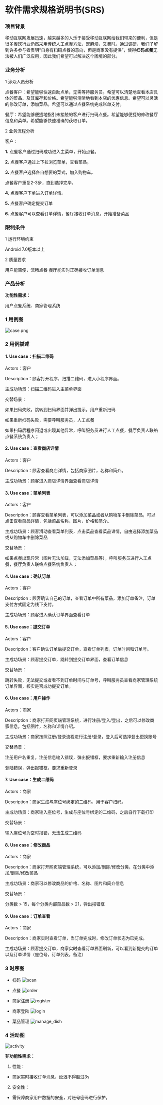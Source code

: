 
# 软件需求规格说明书(SRS)


### 项目背景  
移动互联网发展迅速，越来越多的人乐于接受移动互联网给我们带来的便利，但是很多餐饮行业仍然采用传统人工点餐方法，既麻烦，又费时。通过调研，我们了解到许多参与者表明“自身有扫码点餐的意向，但是商家没有提供”，使得**扫码点餐**无法被人们广泛应用，因此我们希望可以解决这个困境的部分。

### 业务分析 
1 涉众人员分析

点餐客户：希望能够快速自助点单，无需等待服务员。希望可以清楚地查看本店具体的菜品、及其库存和价格。希望能够清晰地看到本店的优惠信息。希望可以灵活的修改订单，添加菜品。希望可以通过点餐系统完成账单支付。

餐厅：希望能够便捷地指引未接触的客户进行扫码点餐。希望能够便捷的修改餐厅信息和菜单。希望能够快速准确的获取订单。

2 业务流程分析

客户：

**1.** 点餐客户通过扫码成功进入主菜单，开始点餐。

**2.** 点餐客户通过上下拉浏览菜单，查看菜品。

**3.** 点餐客户选择各自想要的菜式，加入购物车。

点餐客户重复2-3步，直到选择完毕。

**4.** 点餐客户下单进入订单详情。

**5.** 点餐客户确定提交订单

**6.** 点餐客户可以查看订单详情，餐厅接收订单消息，开始准备菜品

### 限制条件
1 运行环境约束

Android 7.0版本以上

2 质量要求

用户能简便，流畅点餐
餐厅能实时正确接收订单消息

### 产品分析

**功能性需求：**

用户点餐系统、商家管理系统

### 1 用例图
 
![case.png](https://github.com/ssad2019/pages/blob/master/doc/use_case/%E7%94%A8%E4%BE%8B%E5%9B%BE.png)

### 2 用例描述

#### 1. Use case：扫描二维码

   Actors：客户
   
   Description：顾客打开程序，扫描二维码，进入小程序界面。

   主成功场景：扫描二维码进入主菜单界面
   
   交替场景：
   
   如果扫码失败，跳转到扫码界面并弹出提示，用户重新扫码

   如果重新扫码失败，需要呼叫服务员，人工点餐

   如果扫码后程序闪退或出现其他异常，呼叫服务员进行人工点餐，餐厅负责人联络点餐系统负责人；
   
#### 2. Use case：查看商店详情

   Actors：客户
   
   Description：顾客查看商店详情，包括商家图片，名称和简介。
   
   主成功场景：顾客进入商店详情界面查看商店详情
   
#### 3. Use case：菜单列表

   Actors：客户
   
   Description：顾客查看菜单列表，可以添加菜品或者从购物车中删除菜品，可以点击查看菜品详情，包括菜品名称，图片，价格和简介。
   
   主成功场景：顾客滑动查看菜单列表，点击菜品查看菜品详情，自由选择添加菜品或从购物车中删除菜品
   
   交替场景：
   
   如果点餐出现异常（图片无法加载，无法添加菜品等），呼叫服务员进行人工点餐，餐厅负责人联络点餐系统负责人；
   
#### 4. Use case：确认订单

   Actors：客户
   
   Description：顾客确认自己的订单，查看订单中所有菜品，添加订单备注，订单支付方式固定为线下支付。
   
   主成功场景：顾客进入确认订单界面查看订单
   
#### 5. Use case：提交订单

   Actors：客户
   
   Description：客户确认订单后提交订单，查看订单列表，订单时间和订单号。
   
   主成功场景：顾客提交订单，跳转到提交订单界面，查看订单信息
   
   交替场景：
   
   跳转失败，无法提交或者看不到订单时间与订单号，呼叫服务员查看商家管理系统订单界面，核实是否成功提交订单。
   
#### 6. Use case：用户操作

   Actors：商家
   
   Description：商家打开网页端管理系统，进行注册/登入/登出，之后可以修改商家信息，包括图片，名称和详情介绍。
   
   主成功场景：商家按照注册/登录流程进行注册/登录，登入后可选择登出更换账号
   
   交替场景：
   
   注册用户名重复，注册信息输入错误，弹出报错框，要求重新输入注册信息
   
   登陆错误，弹出报错框，要求重新登录
   
#### 7. Use case：生成二维码

   Actors：商家
   
   Description：商家生成与座位号绑定的二维码，用于客户扫码。
   
   主成功场景：商家输入座位号，生成与座位号绑定的二维码，之后自行下载打印
   
   交替场景：
   
   输入座位号为空时报错，无法生成二维码

#### 8. Use case：修改商品

   Actors：商家
   
   Description：商家打开网页端管理系统，可以添加/删除/修改分类，在分类中添加/删除/修改菜品
   
   主成功场景：商家可以修改商品的价格、名称、图片和简介信息
   
   交替场景：
   
   分类数 > 15，每个分类内部菜品数 > 21，弹出报错框
   
#### 9. Use case：订单查看

   Actors：商家
   
   Description：商家实时查看订单，当订单完成时，修改订单状态为已完成。
   
   主成功场景：顾客提交订单，商家实时查看订单界面刷新，可以看到新提交的订单以及订单详情（座位号，订单列表，备注）
   
### 3 时序图

- 扫码
![scan](../pic/07-05-Usecase-Design/07-05-01-Order-Usecase-Design/scan.png)  
        
- 点餐
![order](../pic/07-05-Usecase-Design/07-05-01-Order-Usecase-Design/order.png) 

- 商家注册
![register](../pic/07-05-Usecase-Design/07-05-02-Online-Usecase-Design/register.png)  

- 商家登陆
![login](../pic/07-05-Usecase-Design/07-05-02-Online-Usecase-Design/login.png)  

- 菜品管理
![manage_dish](../pic/07-05-Usecase-Design/07-05-03-Manage-Usecase-Design/manage_dish.png)  

### 4 活动图

![activity](https://github.com/ssad2019/pages/blob/master/doc/use_activity/%E6%B4%BB%E5%8A%A8%E5%9B%BE.png)

**非功能性需求：**

1. 性能：
 - 商家实时接收订单消息，延迟不得超过3s

2. 安全性：
 - 需保障商家用户数据的安全，对账号密码进行保护。
 
